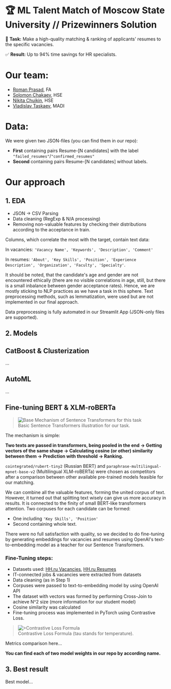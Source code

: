 # 🏆 ML Talent Match of Moscow State University // Prizewinners Solution
📝 **Task:**
Make a high-quality matching & ranking of applicants' resumes to the specific vacancies.

✅ **Result:**
Up to 94% time savings for HR specialists.

# Our team:
* [Roman Prasad](https://github.com/gblssroman), FA
* [Solomon Chakaev](https://github.com/veidlink), HSE
* [Nikita Chuikin](https://github.com/AnalyseOptimize), HSE
* [Vladislav Taskaev](https://github.com/vladik-pwnz), MADI

# Data:
We were given two JSON-files (you can find them in our repo):

* **First** containing pairs Resume-[N candidates] with the label ```"failed_resumes"```/```"confirmed_resumes"```
* **Second** containing pairs Resume-[N candidates] without labels.

# Our approach
## 1. EDA
* JSON -> CSV Parsing
* Data cleaning (RegExp & N/A processing)
* Removing non-valuable features by checking their distributions according to the acceptance in train.

Columns, which correlate the most with the target, contain text data:

In vacancies:
```'Vacancy Name', 'Keywords', 'Description', 'Comment'```

In resumes: 
```'About', 'Key Skills', 'Position', 'Experience Description', 'Organization', 'Faculty', 'Specialty'```.

It should be noted, that the candidate's age and gender are not encountered ethically (there are no visible correlations in age, still, but 
there is a small inbalance between gender acceptance rates). Hence, we are mostly sticking to NLP practices as we have a task in this sphere.
Text preprocessing methods, such as lemmatization, were used but are not implemented in our final approach.

Data preprocessing is fully automated in our Streamlit App (JSON-only files are supported).

## 2. Models
## CatBoost & Clusterization
...

## AutoML
...

## Fine-tuning BERT & XLM-roBERTa
>  <img src="https://github.com/gblssroman/MSU-ML-Talent-Match/blob/main/img/sentence-transformers-or-siamese.png" alt="Base Mechanism of Sentence Transformers for this task">
> <br>Basic Sentence Transformers illustration for our task.

The mechanism is simple: 

**Two texts are passed in transformers, being pooled in the end -> Getting vectors of the same shape -> Calculating cosine (or other) similarity between them
-> Prediction with threshold -> Ranking.**

```cointegrated/rubert-tiny2``` (Russian BERT) and ```paraphrase-multilingual-mpnet-base-v2``` (Multilingual XLM-roBERTa) were chosen as competitors after a comparison between other available
pre-trained models feasible for our matching.

We can combine all the valuable features, forming the united corpus of text. However, it turned out that splitting text wisely can give us more accuracy in results. 
It is connected to the finity of small BERT-like transformers attention.
Two corpuses for each candidate can be formed:
* One including ```'Key Skills', 'Position'```
* Second containing whole text.

There were no full satisfaction with quality, so we decided to do fine-tuning by generating embeddings for vacancies and resumes using OpenAI's text-to-embedding model as a teacher for our
Sentence Transformers.

### Fine-Tuning steps:
* Datasets used: [HH.ru Vacancies](https://www.kaggle.com/datasets/etietopabraham/jobs-raw-data), [HH.ru Resumes](https://www.kaggle.com/datasets/sameelie/resume-hh)
* IT-connected jobs & vacancies were extracted from datasets
* Data cleaning (as in Step 1)
* Corpuses were passed to text-to-embedding model by using OpenAI API
* The dataset with vectors was formed by performing Cross-Join to achieve N^2 size (more information for our student model)
* Cosine similarity was calculated
* Fine-tuning process was implemented in PyTorch using Contrastive Loss.
>  <img src="https://github.com/gblssroman/MSU-ML-Talent-Match/blob/main/img/contrastive-loss.png" alt=">Contrastive Loss Formula">
> <br>Contrastive Loss Formula (tau stands for temperature).

Metrics comparison here...

**You can find each of two model weights in our repo by according name.**


## 3. Best result
Best model...

